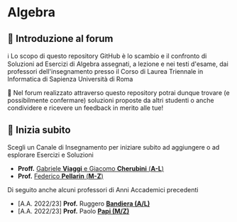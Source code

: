 # Algebra

## 👋 Introduzione al forum

ℹ️ Lo scopo di questo repository GitHub è lo scambio e il confronto di Soluzioni ad Esercizi di Algebra assegnati, a lezione e nei testi d'esame, dai professori dell'insegnamento presso il Corso di Laurea Triennale in Informatica di Sapienza Università di Roma

💬 Nel forum realizzato attraverso questo repository potrai dunque trovare (e possibilmente confermare) soluzioni proposte da altri studenti o anche condividere e ricevere un feedback in merito alle tue!

## 🚀 Inizia subito

Scegli un Canale di Insegnamento per iniziare subito ad aggiungere o ad esplorare Esercizi e Soluzioni
- **Proff.** [Gabriele **Viaggi** e Giacomo **Cherubini** (**A-L**)](viaggi/README.md#aa-202425-viaggi---cherubini-al)
- **Prof.** [Federico **Pellarin** (**M-Z**)](pellarin/README.md#aa-202425-pellarin-mz)

Di seguito anche alcuni professori di Anni Accademici precedenti
- [A.A. 2022/23] **Prof.** Ruggero [**Bandiera (A/L)**](bandiera/README.md#aa-202223-bandiera-al)
- [A.A. 2022/23] **Prof.** Paolo [**Papi (M/Z)**](papi/README.md#aa-202223-papi-mz)
